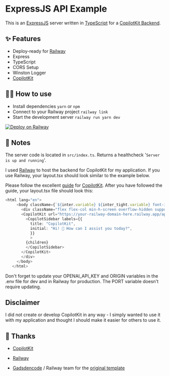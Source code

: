 # ExpressJS API Example

This is an [ExpressJS](https://expressjs.com/) server written in [TypeScript](https://www.typescriptlang.org/) for a [CopilotKit Backend](https://www.copilotkit.ai/).

## ✨ Features

- Deploy-ready for [Railway](railway.app)
- Express
- TypeScript
- CORS Setup
- Winston Logger
- [CopilotKit](https://www.copilotkit.ai/)

## 💁‍♀️ How to use

- Install dependencies `yarn` or `npm`
- Connect to your Railway project `railway link`
- Start the development server `railway run yarn dev`

[![Deploy on Railway](https://railway.app/button.svg)](https://railway.app/template/APGlGO?referralCode=LQ2DMc)

## 📝 Notes

The server code is located in `src/index.ts`. Returns a healthcheck '`Server is up and running`'.

I used [Railway](railway.app) to host the backend for CopilotKit for my application. If you use Railway, your layout.tsx should look similar to the example below.

Please follow the excellent [guide](https://docs.copilotkit.ai/getting-started/quickstart-textarea) for [CopilotKit](https://www.copilotkit.ai/). After you have followed the guide, your layout.tsx file should look this:

 ``` typescript
 <html lang="en">
      <body className={`${inter.variable} ${inter_tight.variable} font-inter antialiased bg-white text-zinc-900 tracking-tight`}>
        <div className="flex flex-col min-h-screen overflow-hidden supports-[overflow:clip]:overflow-clip">
        <CopilotKit url="https://your-railway-domain-here.railway.app/api/v1/chat">
          <CopilotSidebar labels={{
            title: "CopilotKit",
            initial: "Hi! 👋 How can I assist you today?",
            }}
            >
          {children}
          </CopilotSidebar>
        </CopilotKit>
        </div>
      </body>
    </html>
```

Don't forget to update your OPENAI_API_KEY and ORIGIN variables in the .env file for dev and in Railway for production. The PORT variable doesn't require updating.

## Disclaimer

I did not create or develop CopilotKit in any way - I simply wanted to use it with my application and thought I should make it easier for others to use it.

## 👏 Thanks

- [CopilotKit](https://www.copilotkit.ai/)
- [Railway](railway.app)

- [Gadsdencode](https://github.com/gadsdencode) / Railway team for the [original template](https://github.com/railwayapp-templates/expressjs)
